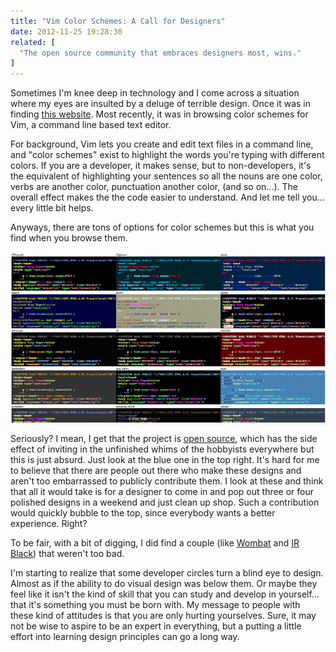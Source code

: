 ```yaml
---
title: "Vim Color Schemes: A Call for Designers"
date: 2012-11-25 19:28:30
related: [
  "The open source community that embraces designers most, wins."
]
---
```


Sometimes I'm knee deep in technology and I come across a situation where my eyes are insulted by a deluge of terrible design. Once it was in finding <a href="http://www.georgehutchins.com/" title="The flaming counter at the bottom of the page sure takes me back.">this website</a>. Most recently, it was in browsing color schemes for Vim, a command line based text editor.  

For background, Vim lets you create and edit text files in a command line, and "color schemes" exist to highlight the words you're typing with different colors. If you are a developer, it makes sense, but to non-developers, it's the equivalent of highlighting your sentences so all the nouns are one color, verbs are another color, punctuation another color, (and so on…). The overall effect makes the the code easier to understand. And let me tell you… every little bit helps.  

Anyways, there are tons of options for color schemes but this is what you find when you browse them.

<img alt="See the full listing at http://code.google.com/p/vimcolorschemetest/" src="/assets/images/vim_color_schemes_sm.png" />

Seriously? I mean, I get that the project is [open source][1], which has the side effect of inviting in the unfinished whims of the hobbyists everywhere but this is just absurd. Just look at the blue one in the top right. It's hard for me to believe that there are people out there who make these designs and aren't too embarrassed to publicly contribute them. I look at these and think that all it would take is for a designer to come in and pop out three or four polished designs in a weekend and just clean up shop. Such a contribution would quickly bubble to the top, since everybody wants a better experience. Right?  

To be fair, with a bit of digging, I did find a couple (like <a href="http://dengmao.wordpress.com/2007/01/22/vim-color-scheme-wombat/" target="_blank" title="This is the one I decided to go with.">Wombat</a> and <a href="http://blog.toddwerth.com/entries/8" target="_blank" title="The IR Black Vim Color Scheme">IR Black</a>) that weren't too bad.  

I'm starting to realize that some developer circles turn a blind eye to design. Almost as if the ability to do visual design was below them. Or maybe they feel like it isn't the kind of skill that you can study and develop in yourself… that it's something you must be born with. My message to people with these kind of attitudes is that you are only hurting yourselves. Sure, it may not be wise to aspire to be an expert in everything, but a putting a little effort into learning design principles can go a long way.

 [1]: http://bryanbraun.com/2012/10/25/open-source-community-embraces-designers-most-wins "And I've already discussed how open source has a tendency to repel the designers they need most..."
